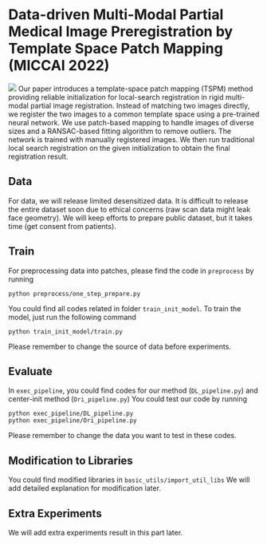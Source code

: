 # Data-driven Multi-Modal Partial Medical Image Preregistration by Template Space Patch Mapping (MICCAI 2022)
![](figures/proposed_workflow_color.png)
Our paper introduces a template-space patch mapping (TSPM) method providing reliable initialization for local-search registration in rigid multi-modal partial image registration. 
Instead of matching two images directly, we register the two images to a common template space using a pre-trained neural network. We use patch-based mapping to handle images of diverse sizes and a RANSAC-based fitting algorithm to remove outliers. The network is trained with manually registered images. We then run traditional local search registration on the given initialization to obtain the final registration result.

## Data
For data, we will release limited desensitized data. It is difficult to release the entire dataset soon due to ethical concerns (raw scan data might leak face geometry). We will keep efforts to prepare public dataset, but it takes time (get consent from patients).

## Train
For preprocessing data into patches, please find the code in `preprocess` by running
```
python preprocess/one_step_prepare.py
```

You could find all codes related in folder `train_init_model`. To train the model, just run the following command
```
python train_init_model/train.py
```
Please remember to change the source of data before experiments.

## Evaluate
In `exec_pipeline`, you could find codes for our method (`DL_pipeline.py`) and center-init method (`Ori_pipeline.py`)
You could test our code by running
```
python exec_pipeline/DL_pipeline.py
python exec_pipeline/Ori_pipeline.py
```
Please remember to change the data you want to test in these codes.

## Modification to Libraries
You could find modified libraries in `basic_utils/import_util_libs`
We will add detailed explanation for modification later.

## Extra Experiments
We will add extra experiments result in this part later.